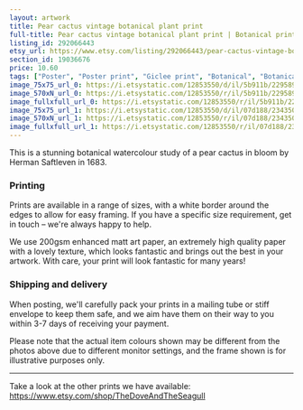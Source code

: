 ```yaml
---
layout: artwork
title: Pear cactus vintage botanical plant print 
full-title: Pear cactus vintage botanical plant print | Botanical prints, wall art, room decor, vintage print, watercolour | High quality print
listing_id: 292066443
etsy_url: https://www.etsy.com/listing/292066443/pear-cactus-vintage-botanical-plant?utm_source=ds&utm_medium=api&utm_campaign=api
section_id: 19036676
price: 10.60
tags: ["Poster", "Poster print", "Giclee print", "Botanical", "Botanical art", "Wall art", "Botanical poster", "Vintage", "Plant", "Watercolour", "Cactus", "Nature", "Botanical print"]
image_75x75_url_0: https://i.etsystatic.com/12853550/d/il/5b911b/2295893936/il_75x75.2295893936_7ewm.jpg?version=0
image_570xN_url_0: https://i.etsystatic.com/12853550/r/il/5b911b/2295893936/il_570xN.2295893936_7ewm.jpg
image_fullxfull_url_0: https://i.etsystatic.com/12853550/r/il/5b911b/2295893936/il_fullxfull.2295893936_7ewm.jpg
image_75x75_url_1: https://i.etsystatic.com/12853550/d/il/07d188/2343502809/il_75x75.2343502809_ojt7.jpg?version=0
image_570xN_url_1: https://i.etsystatic.com/12853550/r/il/07d188/2343502809/il_570xN.2343502809_ojt7.jpg
image_fullxfull_url_1: https://i.etsystatic.com/12853550/r/il/07d188/2343502809/il_fullxfull.2343502809_ojt7.jpg
---
```

This is a stunning botanical watercolour study of a pear cactus in bloom by Herman Saftleven in 1683.

### Printing

Prints are available in a range of sizes, with a white border around the edges to allow for easy framing. If you have a specific size requirement, get in touch – we&#39;re always happy to help.

We use 200gsm enhanced matt art paper, an extremely high quality paper with a lovely texture, which looks fantastic and brings out the best in your artwork. With care, your print will look fantastic for many years!

### Shipping and delivery

When posting, we&#39;ll carefully pack your prints in a mailing tube or stiff envelope to keep them safe, and we aim have them on their way to you within 3-7 days of receiving your payment.

Please note that the actual item colours shown may be different from the photos above due to different monitor settings, and the frame shown is for illustrative purposes only.

---

Take a look at the other prints we have available:
https://www.etsy.com/shop/TheDoveAndTheSeagull
